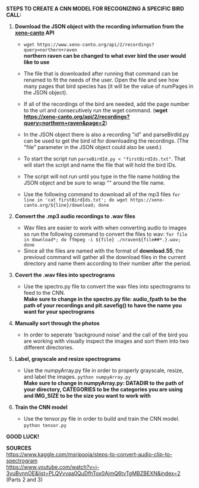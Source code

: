 **STEPS TO CREATE A CNN MODEL FOR RECOGNIZING A SPECIFIC BIRD CALL:**  
1. **Download the JSON object with the recording information from the [xeno-canto](https://xeno-canto.org) API**  
	- `wget https://www.xeno-canto.org/api/2/recordings?query=northern+raven`  
	**northern raven can be changed to what ever bird the user would like to use**  
  
	- The file that is downloaded after running that command can be renamed to fit the needs of the user. Open the file and see how many pages that bird species has (it will be the value of numPages in the JSON object).  
	- If all of the recordings of the bird are needed, add the page number to the url and consecutively run the wget command. (**wget https://xeno-canto.org/api/2/recordings?query=northern+raven&page=2**)  
	- In the JSON object there is also a recording "id" and parseBirdId.py can be used to get the bird id for downloading the recordings. (The "file" parameter in the JSON object could also be used.)  
	- To start the script run `parseBirdId.py < "firstBirdIds.txt"`. That will start the script and name the file that will hold the bird IDs.  
	- The script will not run until you type in the file name holding the JSON object and be sure to wrap "" around the file name.  
	- Use the following command to download all of the mp3 files `for line in 'cat firstBirdIds.txt'; do wget https://xeno-canto.org/${line}/download; done`  
  
2. **Convert the .mp3 audio recordings to .wav files**  
	- Wav files are easier to work with when converting audio to images so run the following command to convert the files to wav:  `for file in download*; do ffmpeg -i ${file} ./nraven${file##*.}.wav; done`  
	- Since all the files are named with the format of **download.55**, the previoud command will gather all the download files in the current directory and name them according to their number after the period.  
  
3. **Covert the .wav files into spectrograms**   
	- Use the spectro.py file to convert the wav files into spectrograms to feed to the CNN.  
	**Make sure to change in the spectro.py file: audio_fpath to be the path of your recordings and plt.savefig() to have the name you want for your spectrograms**    
    
4. **Manually sort through the photos**   
	- In order to seperate 'background noise' and the call of the bird you are working with visually inspect the images and sort them into two different directories.    
  
5. **Label, grayscale and resize spectrograms**  
	- Use the numpyArray.py file in order to properly grayscale, resize, and label the images. `python numpyArray.py`  
	**Make sure to change in numpyArray.py: DATADIR to the path of your directory, CATEGORIES to be the categories you are using and IMG_SIZE to be the size you want to work with**  
  
6. **Train the CNN model**
	- Use the tensor.py file in order to build and train the CNN model. `python tensor.py`  
  
 **GOOD LUCK!**  
  
**SOURCES**  
https://www.kaggle.com/msripooja/steps-to-convert-audio-clip-to-spectrogram  
https://www.youtube.com/watch?v=j-3vuBynnOE&list=PLQVvvaa0QuDfhTox0AjmQ6tvTgMBZBEXN&index=2 (Parts 2 and 3)  
